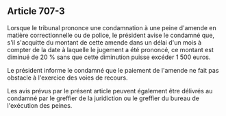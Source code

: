 Article 707-3
----
Lorsque le tribunal prononce une condamnation à une peine d'amende en matière
correctionnelle ou de police, le président avise le condamné que, s'il
s'acquitte du montant de cette amende dans un délai d'un mois à compter de la
date à laquelle le jugement a été prononcé, ce montant est diminué de 20 % sans
que cette diminution puisse excéder 1 500 euros.

Le président informe le condamné que le paiement de l'amende ne fait pas
obstacle à l'exercice des voies de recours.

Les avis prévus par le présent article peuvent également être délivrés au
condamné par le greffier de la juridiction ou le greffier du bureau de
l'exécution des peines.
